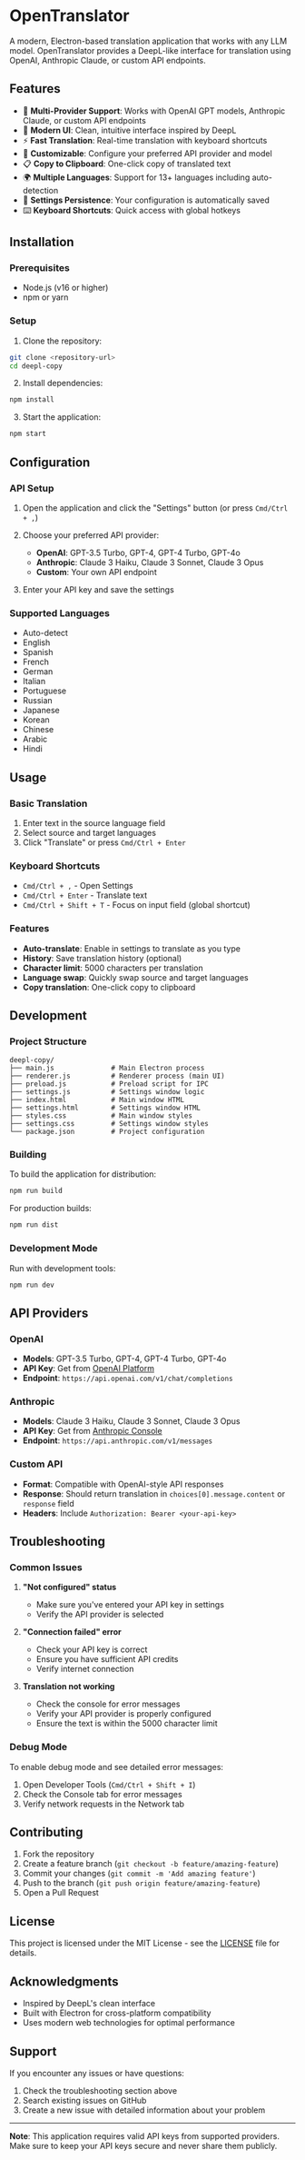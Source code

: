 # OpenTranslator

A modern, Electron-based translation application that works with any LLM model. OpenTranslator provides a DeepL-like interface for translation using OpenAI, Anthropic Claude, or custom API endpoints.

## Features

- 🚀 **Multi-Provider Support**: Works with OpenAI GPT models, Anthropic Claude, or custom API endpoints
- 🎨 **Modern UI**: Clean, intuitive interface inspired by DeepL
- ⚡ **Fast Translation**: Real-time translation with keyboard shortcuts
- 🔧 **Customizable**: Configure your preferred API provider and model
- 📋 **Copy to Clipboard**: One-click copy of translated text
- 🌍 **Multiple Languages**: Support for 13+ languages including auto-detection
- 💾 **Settings Persistence**: Your configuration is automatically saved
- ⌨️ **Keyboard Shortcuts**: Quick access with global hotkeys

## Installation

### Prerequisites

- Node.js (v16 or higher)
- npm or yarn

### Setup

1. Clone the repository:
```bash
git clone <repository-url>
cd deepl-copy
```

2. Install dependencies:
```bash
npm install
```

3. Start the application:
```bash
npm start
```

## Configuration

### API Setup

1. Open the application and click the "Settings" button (or press `Cmd/Ctrl + ,`)
2. Choose your preferred API provider:
   - **OpenAI**: GPT-3.5 Turbo, GPT-4, GPT-4 Turbo, GPT-4o
   - **Anthropic**: Claude 3 Haiku, Claude 3 Sonnet, Claude 3 Opus
   - **Custom**: Your own API endpoint

3. Enter your API key and save the settings

### Supported Languages

- Auto-detect
- English
- Spanish
- French
- German
- Italian
- Portuguese
- Russian
- Japanese
- Korean
- Chinese
- Arabic
- Hindi

## Usage

### Basic Translation

1. Enter text in the source language field
2. Select source and target languages
3. Click "Translate" or press `Cmd/Ctrl + Enter`

### Keyboard Shortcuts

- `Cmd/Ctrl + ,` - Open Settings
- `Cmd/Ctrl + Enter` - Translate text
- `Cmd/Ctrl + Shift + T` - Focus on input field (global shortcut)

### Features

- **Auto-translate**: Enable in settings to translate as you type
- **History**: Save translation history (optional)
- **Character limit**: 5000 characters per translation
- **Language swap**: Quickly swap source and target languages
- **Copy translation**: One-click copy to clipboard

## Development

### Project Structure

```
deepl-copy/
├── main.js              # Main Electron process
├── renderer.js          # Renderer process (main UI)
├── preload.js           # Preload script for IPC
├── settings.js          # Settings window logic
├── index.html           # Main window HTML
├── settings.html        # Settings window HTML
├── styles.css           # Main window styles
├── settings.css         # Settings window styles
└── package.json         # Project configuration
```

### Building

To build the application for distribution:

```bash
npm run build
```

For production builds:

```bash
npm run dist
```

### Development Mode

Run with development tools:

```bash
npm run dev
```

## API Providers

### OpenAI

- **Models**: GPT-3.5 Turbo, GPT-4, GPT-4 Turbo, GPT-4o
- **API Key**: Get from [OpenAI Platform](https://platform.openai.com/)
- **Endpoint**: `https://api.openai.com/v1/chat/completions`

### Anthropic

- **Models**: Claude 3 Haiku, Claude 3 Sonnet, Claude 3 Opus
- **API Key**: Get from [Anthropic Console](https://console.anthropic.com/)
- **Endpoint**: `https://api.anthropic.com/v1/messages`

### Custom API

- **Format**: Compatible with OpenAI-style API responses
- **Response**: Should return translation in `choices[0].message.content` or `response` field
- **Headers**: Include `Authorization: Bearer <your-api-key>`

## Troubleshooting

### Common Issues

1. **"Not configured" status**
   - Make sure you've entered your API key in settings
   - Verify the API provider is selected

2. **"Connection failed" error**
   - Check your API key is correct
   - Ensure you have sufficient API credits
   - Verify internet connection

3. **Translation not working**
   - Check the console for error messages
   - Verify your API provider is properly configured
   - Ensure the text is within the 5000 character limit

### Debug Mode

To enable debug mode and see detailed error messages:

1. Open Developer Tools (`Cmd/Ctrl + Shift + I`)
2. Check the Console tab for error messages
3. Verify network requests in the Network tab

## Contributing

1. Fork the repository
2. Create a feature branch (`git checkout -b feature/amazing-feature`)
3. Commit your changes (`git commit -m 'Add amazing feature'`)
4. Push to the branch (`git push origin feature/amazing-feature`)
5. Open a Pull Request

## License

This project is licensed under the MIT License - see the [LICENSE](LICENSE) file for details.

## Acknowledgments

- Inspired by DeepL's clean interface
- Built with Electron for cross-platform compatibility
- Uses modern web technologies for optimal performance

## Support

If you encounter any issues or have questions:

1. Check the troubleshooting section above
2. Search existing issues on GitHub
3. Create a new issue with detailed information about your problem

---

**Note**: This application requires valid API keys from supported providers. Make sure to keep your API keys secure and never share them publicly. 